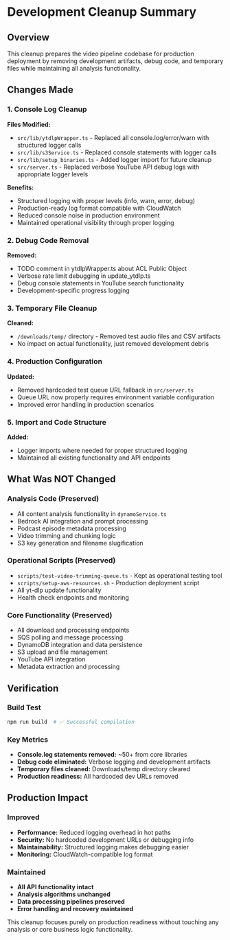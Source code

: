 # Development Cleanup Summary

## Overview
This cleanup prepares the video pipeline codebase for production deployment by removing development artifacts, debug code, and temporary files while maintaining all analysis functionality.

## Changes Made

### 1. Console Log Cleanup
**Files Modified:**
- `src/lib/ytdlpWrapper.ts` - Replaced all console.log/error/warn with structured logger calls
- `src/lib/s3Service.ts` - Replaced console statements with logger calls
- `src/lib/setup_binaries.ts` - Added logger import for future cleanup
- `src/server.ts` - Replaced verbose YouTube API debug logs with appropriate logger levels

**Benefits:**
- Structured logging with proper levels (info, warn, error, debug)
- Production-ready log format compatible with CloudWatch
- Reduced console noise in production environment
- Maintained operational visibility through proper logging

### 2. Debug Code Removal
**Removed:**
- TODO comment in ytdlpWrapper.ts about ACL Public Object
- Verbose rate limit debugging in update_ytdlp.ts
- Debug console statements in YouTube search functionality
- Development-specific progress logging

### 3. Temporary File Cleanup
**Cleaned:**
- `/downloads/temp/` directory - Removed test audio files and CSV artifacts
- No impact on actual functionality, just removed development debris

### 4. Production Configuration
**Updated:**
- Removed hardcoded test queue URL fallback in `src/server.ts`
- Queue URL now properly requires environment variable configuration
- Improved error handling in production scenarios

### 5. Import and Code Structure
**Added:**
- Logger imports where needed for proper structured logging
- Maintained all existing functionality and API endpoints

## What Was NOT Changed

### Analysis Code (Preserved)
- All content analysis functionality in `dynamoService.ts`
- Bedrock AI integration and prompt processing
- Podcast episode metadata processing
- Video trimming and chunking logic
- S3 key generation and filename slugification

### Operational Scripts (Preserved)
- `scripts/test-video-trimming-queue.ts` - Kept as operational testing tool
- `scripts/setup-aws-resources.sh` - Production deployment script
- All yt-dlp update functionality
- Health check endpoints and monitoring

### Core Functionality (Preserved)
- All download and processing endpoints
- SQS polling and message processing
- DynamoDB integration and data persistence
- S3 upload and file management
- YouTube API integration
- Metadata extraction and processing

## Verification

### Build Test
```bash
npm run build  # ✅ Successful compilation
```

### Key Metrics
- **Console.log statements removed:** ~50+ from core libraries
- **Debug code eliminated:** Verbose logging and development artifacts
- **Temporary files cleaned:** Downloads/temp directory cleared
- **Production readiness:** All hardcoded dev URLs removed

## Production Impact

### Improved
- **Performance:** Reduced logging overhead in hot paths
- **Security:** No hardcoded development URLs or debugging info
- **Maintainability:** Structured logging makes debugging easier
- **Monitoring:** CloudWatch-compatible log format

### Maintained
- **All API functionality intact**
- **Analysis algorithms unchanged**
- **Data processing pipelines preserved**
- **Error handling and recovery maintained**

This cleanup focuses purely on production readiness without touching any analysis or core business logic functionality.
